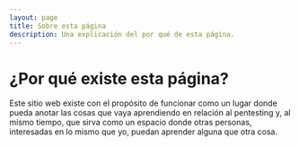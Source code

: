 ```yaml
---
layout: page
title: Sobre esta página
description: Una explicación del por qué de esta página.
---
```

# ¿Por qué existe esta página?
Este sitio web existe con el propósito de funcionar como un lugar donde pueda anotar las cosas que vaya aprendiendo en relación al pentesting y, al mismo tiempo, que sirva como un espacio donde otras personas, interesadas en lo mismo que yo, puedan aprender alguna que otra cosa.
